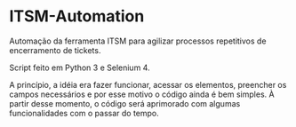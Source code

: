 # ITSM-Automation
Automação da ferramenta ITSM para agilizar processos repetitivos de encerramento de tickets.

Script feito em Python 3 e Selenium 4.

A princípio, a idéia era fazer funcionar, acessar os elementos, preencher os campos necessários e por esse motivo o código ainda é bem simples. À partir desse momento, o código será aprimorado com algumas funcionalidades com o passar do tempo.
